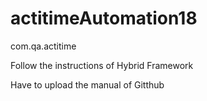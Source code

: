# actitimeAutomation18
com.qa.actitime



Follow the instructions of Hybrid Framework

Have to upload the manual of Gitthub
